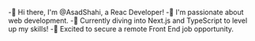-👋 Hi there, I'm @AsadShahi, a Reac Developer!
-👀 I'm passionate about web development.
-🌱 Currently diving into Next.js and TypeScript to level up my skills!
-💼 Excited to secure a remote Front End job opportunity.
<!---
AsadShahi/AsadShahi is a ✨ special ✨ repository because its `README.md` (this file) appears on your GitHub profile.
You can click the Preview link to take a look at your changes.
--->
